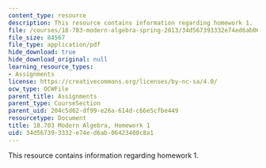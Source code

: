 ```yaml
---
content_type: resource
description: This resource contains information regarding homework 1.
file: /courses/18-703-modern-algebra-spring-2013/34d567393332e74ed6ab06423400c8a1_MIT18_703S13_h1.pdf
file_size: 84567
file_type: application/pdf
hide_download: true
hide_download_original: null
learning_resource_types:
- Assignments
license: https://creativecommons.org/licenses/by-nc-sa/4.0/
ocw_type: OCWFile
parent_title: Assignments
parent_type: CourseSection
parent_uid: 204c5d62-df99-e26a-614d-c66e5cfbe449
resourcetype: Document
title: 18.703 Modern Algebra, Homework 1
uid: 34d56739-3332-e74e-d6ab-06423400c8a1
---
```

This resource contains information regarding homework 1.